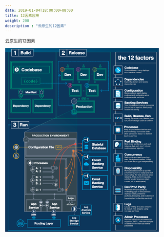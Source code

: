 ```yaml
---
date: 2019-01-04T18:00:00+08:00
title: 12因素应用
weight: 200
description : "云原生的12因素"
---
```




云原生的12因素

![](images/cloud-native-12-factor.png)